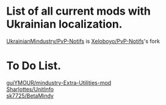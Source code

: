 # List of all current mods with Ukrainian localization.
[UkrainianMindustry/PvP-Notifs](https://github.com/UkrainianMindustry/PvP-Notifs) is [Xeloboyo/PvP-Notifs](https://github.com/Xeloboyo/PvP-Notifs)'s fork
# To Do List.
[guiYMOUR/mindustry-Extra-Utilities-mod](https://github.com/guiYMOUR/mindustry-Extra-Utilities-mod)<br>
[Sharlottes/UnitInfo](https://github.com/Sharlottes/UnitInfo)<br>
[sk7725/BetaMindy](https://github.com/sk7725/BetaMindy)
